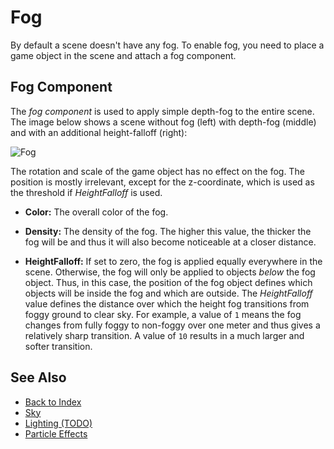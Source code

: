# Fog

By default a scene doesn't have any fog. To enable fog, you need to place a game object in the scene and attach a fog component.

## Fog Component

The *fog component* is used to apply simple depth-fog to the entire scene. The image below shows a scene without fog (left) with depth-fog (middle) and with an additional height-falloff (right):

![Fog](media/fog-comparison.jpg)

The rotation and scale of the game object has no effect on the fog. The position is mostly irrelevant, except for the z-coordinate, which is used as the threshold if *HeightFalloff* is used.

* **Color:** The overall color of the fog.

* **Density:** The density of the fog. The higher this value, the thicker the fog will be and thus it will also become noticeable at a closer distance.

* **HeightFalloff:** If set to zero, the fog is applied equally everywhere in the scene. Otherwise, the fog will only be applied to objects *below* the fog object. Thus, in this case, the position of the fog object defines which objects will be inside the fog and which are outside. The *HeightFalloff* value defines the distance over which the height fog transitions from foggy ground to clear sky. For example, a value of `1` means the fog changes from fully foggy to non-foggy over one meter and thus gives a relatively sharp transition. A value of `10` results in a much larger and softer transition.

## See Also

* [Back to Index](../index.md)
* [Sky](sky.md)
* [Lighting (TODO)](../graphics/lighting/lighting-overview.md)
* [Particle Effects](particle-effects/particle-effects-overview.md)
